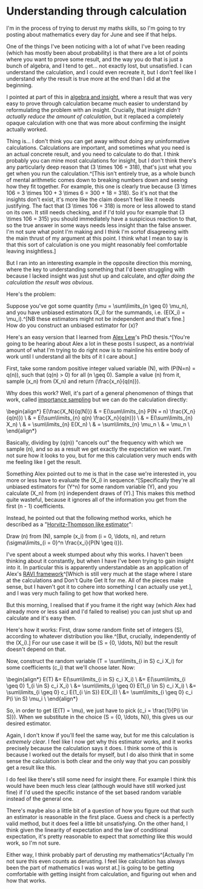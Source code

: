 # Understanding through calculation

I'm in the process of trying to derust my maths skills, so I'm going to try posting about mathematics every day for June and see if that helps.

One of the things I've been noticing with a lot of what I've been reading (which has mostly been about probability) is that there are a lot of points where you want to prove some result, and the way you do that is just a bunch of algebra, and I tend to get... not exactly lost, but unsatisfied. I can understand the calculation, and I could even recreate it, but I don't feel like I understand *why* the result is  true more at the end than I did at the beginning.

I pointed at part of this in [algebra and insight](https://notebook.drmaciver.com/posts/2025-04-22-16:32.html), where a result that was very easy to prove through calculation became much easier to understand by reformulating the problem with an insight. Crucially, that insight *didn't actually reduce the amount of calculation*, but it replaced a completely opaque calculation with one that was more about confirming the insight actually worked.

Thing is... I don't think you can get away without doing any uninformative calculations. Calculations are important, and sometimes what you need is an actual concrete result, and you need to calculate to do that. I think probably you can mine most calculations for insight, but I don't think there's any particularly deep reason that \(3 \times 106 = 318\), that's just what you get when you run the calculation.^[This isn't entirely true, as a whole bunch of mental arithmetic comes down to breaking numbers down and seeing how they fit together. For example, this one is clearly true because \(3 \times 106 = 3 \times 100 + 3 \times 6 = 300 + 18 = 318\). So it's not that the insights don't exist, it's more like the claim doesn't feel like it needs justifying. The fact that \(3 \times 106 = 318\) is more or less allowed to stand on its own. It still needs checking, and if I'd told you for example that \(3 \times 106 = 315\) you should immediately have a suspicious reaction to that, so the true answer in some ways needs less insight than the false answer. I'm not sure what point I'm making and I think I'm sortof disagreeing with the main thrust of my argument at this point. I think what I mean to say is that this sort of calculation is one you might reasonably feel comfortable leaving insightless.]

But I ran into an interesting example in the opposite direction this morning, where the key to understanding something that I'd been struggling with because I lacked insight was just shut up and calculate, and *after doing the calculation the result was obvious*.

Here's the problem:

Suppose you've got some quantity \(\mu = \sum\limits_{n \geq 0} \mu_n\), and you have unbiased estimators \(X_i\) for the summands, i.e. \(E(X_i) = \mu_i\).^[NB these estimators might not be independent and that's fine.] How do you construct an unbiased estimator for \(x\)?

Here's an easy version that I learned from [Alex Lew](https://alexlew.net/)'s PhD thesis.^[You're going to be hearing about Alex a lot in these posts I suspect, as a nontrivial amount of what I'm trying to do right now is to mainline his entire body of work until I understand all the bits of it I care about.]

First, take some random positive integer valued variable \(N\), with \(P(N=n) = q(n)\), such that \(q(n) > 0\) for all \(n \geq 0\). Sample a value \(n\) from it, sample \(x_n\) from \(X_n\) and return \(\frac{x_n}{q(n)}\).

Why does this work? Well, it's part of a general phenomenon of things that work, called [importance sampling](https://en.wikipedia.org/wiki/Importance_sampling) but we can do the calculation directly:

\begin{align*}
E(\frac{X_N}{q(N)}\) & = E(\sum\limits_{n} P(N = n) \frac{X_n}{q(n)}) \\
& = E(\sum\limits_{n} q(n) \frac{X_n}{q(n)}) \\
& = E(\sum\limits_{n} X_n) \\
& = \sum\limits_{n} E(X_n) \\
& = \sum\limits_{n} \mu_n \\
& = \mu_n \\
\end{align*}

Basically, dividing by \(q(n)\) "cancels out" the frequency with which we sample \(n\), and so as a result we get exactly the expectation we want. I'm not sure how it looks to you, but for me this calculation very much ends with me feeling like I get the result.

Something Alex pointed out to me is that in the case we're interested in, you more or less have to evaluate the \(X_i\) in sequence.^[Specifically they're all unbiased estimators for \(Y^n\) for some random variable \(Y\), and you calculate \(X_n\) from \(n\) independent draws of \(Y\).] This makes this method quite wasteful, because it ignores all of the information you get from the first \(n - 1\) coefficients.

Instead, he pointed out that the following method works, which he described as a "[Horvitz-Thompson like estimator](https://en.wikipedia.org/wiki/Horvitz%E2%80%93Thompson_estimator)":

Draw \(n\) from \(N\), sample \(x_i\) from \(i = 0, \ldots, n\), and return \(\sigma\limits_{i = 0}^n \frac{x_i}{P(N \geq i)}\).

I've spent about a week stumped about why this works. I haven't been thinking about it constantly, but when I have I've been trying to gain insight into it. In particular this is apparently understandable as an application of Alex's [RAVI framework](https://arxiv.org/abs/2203.02836)^[Which is still very much at the stage where I stare at the calculations and Don't Quite Get It for me. All of the pieces make sense, but I haven't got it to cohere into something I can actually use yet.], and I was very much failing to get how that worked here.

But this morning, I realised that if you frame it the right way (which Alex had already more or less said and I'd failed to realise) you can just shut up and calculate and it's easy then.

Here's how it works: First, draw some random finite set of integers \(S\), according to whatever distribution you like.^[But, crucially, independently of the \(X_i\).] For our use case it will be \(S = \{0, \ldots, N\}\) but the result doesn't depend on that.

Now, construct the random variable \(T = \sum\limits_{i in S} c_i X_i\) for some coefficients \(c_i\) that we'll choose later. Now:


\begin{align*}
E(T) &= E(\sum\limits_{i in S} c_i X_i) \\
&= E(\sum\limits_{i \geq 0} 1_{i \in S} c_i X_i) \\
&= \sum\limits_{i \geq 0} E(1_{i \in S} c_i X_i) \\
&= \sum\limits_{i \geq 0} c_i E(1_{i \in S}) E(X_i)) \\
&= \sum\limits_{i \geq 0} c_i P(i \in S) \mu_i \\
\end{align*}

So, in order to get \(E(T) = \mu\), we just have to pick \(c_i = \frac{1}{P(i \in S)}\). When we substitute in the choice \(S = \{0, \ldots, N\}\), this gives us our desired estimator.

Again, I don't know if you'll feel the same way, but for me this calculation is *extremely clear*. I feel like I now get why this estimator works, and it works precisely because the calculation says it does. I think some of this is because I worked out the details for myself, but I do also think that in some sense the calculation is both clear and the only way that you can possibly get a result like this.

I do feel like there's still some need for insight there. For example I think this would have been much less clear (although would have still worked just fine) if I'd used the specific instance of the set based random variable instead of the general one.

There's maybe also a little bit of a question of how you figure out that such an estimator is reasonable in the first place. Guess and check is a perfectly valid method, but it does feel a little bit unsatisfying. On the other hand, I think given the linearity of expectation and the law of conditional expectation, it's pretty reasonable to expect that *something* like this would work, so I'm not sure.

Either way, I think probably part of derusting my mathematics^[Actually I'm not sure this even counts as derusting. I feel like calculation has always been the part of mathematics I was worst at.] is going to be getting comfortable with getting insight from calculation, and figuring out when and how that works.
